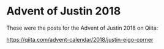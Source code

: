 # Advent of Justin 2018

These were the posts for the Advent of Justin 2018 on Qiita:

<https://qiita.com/advent-calendar/2018/justin-eigo-corner>
